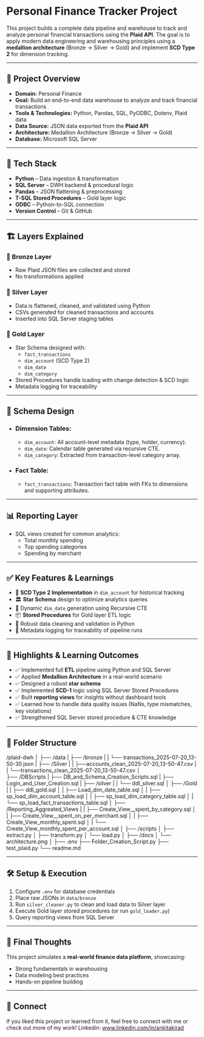 # Personal Finance Tracker Project

This project builds a complete data pipeline and warehouse to track and analyze personal financial transactions using the **Plaid API**. The goal is to apply modern data engineering and warehousing principles using a **medallion architecture** (Bronze → Silver → Gold) and implement **SCD Type 2** for dimension tracking.

---
## 🚀 Project Overview

- **Domain:** Personal Finance
- **Goal:** Build an end-to-end data warehouse to analyze and track financial transactions
- **Tools & Technologies:** Python, Pandas, SQL, PyODBC, Dotenv, Plaid data
- **Data Source:** JSON data exported from the **Plaid API**
- **Architecture:** Medallion Architecture (Bronze → Silver → Gold)
- **Database:** Microsoft SQL Server

---
## 🔧 Tech Stack
- **Python** – Data ingestion & transformation
- **SQL Server** – DWH backend & procedural logic
- **Pandas** – JSON flattening & preprocessing
- **T-SQL Stored Procedures** – Gold layer logic
- **ODBC** – Python-to-SQL connection
- **Version Control** – Git & GitHub

---
## 🏗️ Layers Explained

### 🥉 Bronze Layer
- Raw Plaid JSON files are collected and stored
- No transformations applied

### 🥈 Silver Layer
- Data is flattened, cleaned, and validated using Python
- CSVs generated for cleaned transactions and accounts
- Inserted into SQL Server staging tables

### 🥇 Gold Layer
- Star Schema designed with:
  - `fact_transactions`
  - `dim_account` (SCD Type 2)
  - `dim_date`
  - `dim_category`
- Stored Procedures handle loading with change detection & SCD logic
- Metadata logging for traceability

---
## 🧱 Schema Design
- ### Dimension Tables:
  - `dim_account`: All account-level metadata (type, holder, currency).
  - `dim_date`: Calendar table generated via recursive CTE.
  - `dim_category`: Extracted from transaction-level category array.
- ### Fact Table:
  - `fact_transactions`: Transaction fact table with FKs to dimensions and supporting attributes.
  
---
## 📊 Reporting Layer
- SQL views created for common analytics:
  - Total monthly spending
  - Top spending categories
  - Spending by merchant

---
## ✅ Key Features & Learnings

- 🔁 **SCD Type 2 Implementation** in `dim_account` for historical tracking
- 🏛️ **Star Schema** design to optimize analytics queries
- 📅 Dynamic `dim_date` generation using Recursive CTE
- 📦 **Stored Procedures** for Gold layer ETL logic
- 🔎 Robust data cleaning and validation in Python
- 📄 Metadata logging for traceability of pipeline runs

---

## 🧠 Highlights & Learning Outcomes

- ✅ Implemented full **ETL** pipeline using Python and SQL Server
- ✅ Applied **Medallion Architecture** in a real-world scenario
- ✅ Designed a robust **star schema**
- ✅ Implemented **SCD-1** logic using SQL Server Stored Procedures
- ✅ Built **reporting views** for insights without dashboard tools
- ✅ Learned how to handle data quality issues (NaNs, type mismatches, key violations)
- ✅ Strengthened SQL Server stored procedure & CTE knowledge

---

## 📁 Folder Structure

/plaid-dwh
│
├── /data
|   ├── /bronze
|   |     └── transactions_2025-07-20_13-50-30.json
|   ├── /Silver
|   |     ├──accounts_clean_2025-07-20_13-50-47.csv
|   |     └──transactions_clean_2025-07-20_13-50-47.csv
│   
├── /DBScripts
|   ├── DB_and_Schema_Creation_Scripts.sql
|   ├── Login_and_User_Creation.sql
|   ├── /silver
|   |     └── ddl_silver.sql
│   ├── /Gold
|   |     ├── ddl_gold.sql
│   |     ├── Load_dim_date_table.sql
│   |     ├── sp_load_dim_account_table.sql
│   |     ├── sp_load_dim_category_table.sql
│   |     └── sp_load_fact_transactions_table.sql
│   ├── /Reporting_Aggreated_Views
|   |     ├── Create_View__spent_by_category.sql
│   |     ├── Create_View__spent_on_per_merchant.sql
│   |     ├── Create_View_monthly_spent.sql
│   |     └── Create_View_monthly_spent_per_account.sql
│
├── /scripts
│   ├── extract.py
│   ├── transform.py
│   └── load.py
│
├── /docs
│   └── architecture.png
│
├── .env
├── Folder_Creation_Script.py
├── test_plaid.py
└── readme.md

---
## 🛠️ Setup & Execution

1. Configure `.env` for database credentials
2. Place raw JSONs in `data/bronze`
3. Run `silver_cleaner.py` to clean and load data to Silver layer
4. Execute Gold layer stored procedures (or run `gold_loader.py`)
5. Query reporting views from SQL Server

---
## 📌 Final Thoughts

This project simulates a **real-world finance data platform**, showcasing:
- Strong fundamentals in warehousing
- Data modeling best practices
- Hands-on pipeline building

---
## 🔗 Connect

If you liked this project or learned from it, feel free to connect with me or check out more of my work!
Linkedin: www.linkedin.com/in/ankitakirad
